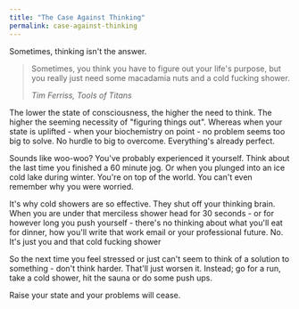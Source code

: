```yaml
---
title: "The Case Against Thinking"
permalink: case-against-thinking
---
```


Sometimes, thinking isn't the answer.

> Sometimes, you think you have to figure out your life's purpose, but you really just need some macadamia nuts and a cold fucking shower.
> 
> <cite>Tim Ferriss, Tools of Titans</cite>

The lower the state of consciousness, the higher the need to think. The higher the seeming necessity of "figuring things out". Whereas when your state is uplifted - when your biochemistry on point - no problem seems too big to solve. No hurdle to big to overcome. Everything's already perfect.

Sounds like woo-woo? You've probably experienced it yourself. Think about the last time you finished a 60 minute jog. Or when you plunged into an ice cold lake during winter. You're on top of the world. You can't even remember why you were worried.

It's why cold showers are so effective. They shut off your thinking brain. When you are under that merciless shower head for 30 seconds - or for however long you push yourself - there's no thinking about what you'll eat for dinner, how you'll write that work email or your professional future. No. It's just you and that cold fucking shower

So the next time you feel stressed or just can't seem to think of a solution to something - don't think harder. That'll just worsen it. Instead; go for a run, take a cold shower, hit the sauna or do some push ups.

Raise your state and your problems will cease.
